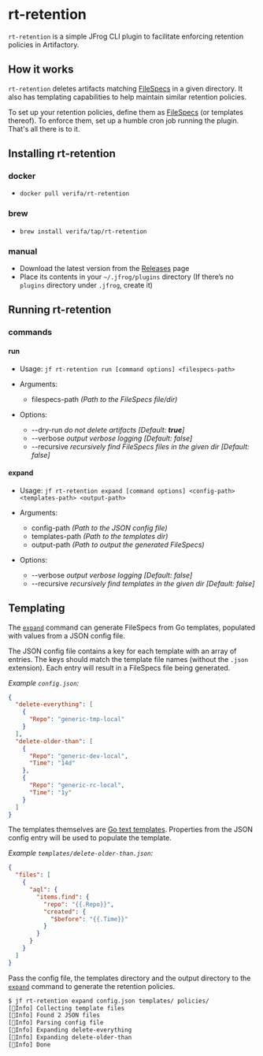 # rt-retention

`rt-retention` is a simple JFrog CLI plugin to facilitate enforcing retention policies in Artifactory.

## How it works

`rt-retention` deletes artifacts matching [FileSpecs](https://www.jfrog.com/confluence/display/JFROG/Using+File+Specs) in a given directory.
It also has templating capabilities to help maintain similar retention policies.

To set up your retention policies, define them as [FileSpecs](https://www.jfrog.com/confluence/display/JFROG/Using+File+Specs) (or templates thereof).
To enforce them, set up a humble cron job running the plugin.
That's all there is to it.

## Installing rt-retention

### docker

- `docker pull verifa/rt-retention`

### brew

- `brew install verifa/tap/rt-retention`

### manual

- Download the latest version from the [Releases](https://github.com/verifa/rt-retention/releases) page
- Place its contents in your `~/.jfrog/plugins` directory
  (If there’s no `plugins` directory under `.jfrog`, create it)

## Running rt-retention

### commands

#### run

  - Usage: `jf rt-retention run [command options] <filespecs-path>`

  - Arguments:
      - filespecs-path    _(Path to the FileSpecs file/dir)_

  - Options:
    - --dry-run    _do not delete artifacts [Default: **true**]_
    - --verbose    _output verbose logging [Default: false]_
    - --recursive    _recursively find FileSpecs files in the given dir [Default: false]_

#### expand

  - Usage: `jf rt-retention expand [command options] <config-path> <templates-path> <output-path>`
  
  - Arguments:
    - config-path    _(Path to the JSON config file)_
    - templates-path    _(Path to the templates dir)_
    - output-path    _(Path to output the generated FileSpecs)_

  - Options:
    - --verbose      _output verbose logging [Default: false]_
    - --recursive    _recursively find templates in the given dir [Default: false]_

## Templating

The [`expand`](#expand) command can generate FileSpecs from Go templates, populated with values from a JSON config file.

The JSON config file contains a key for each template with an array of entries.
The keys should match the template file names (without the `.json` extension). 
Each entry will result in a FileSpecs file being generated.

_Example `config.json`:_
```json
{
  "delete-everything": [
    {
      "Repo": "generic-tmp-local"
    }
  ],
  "delete-older-than": [
    {
      "Repo": "generic-dev-local",
      "Time": "14d"
    },
    {
      "Repo": "generic-rc-local",
      "Time": "1y"
    }
  ]
}
```

The templates themselves are [Go text templates](https://pkg.go.dev/text/template).
Properties from the JSON config entry will be used to populate the template.

_Example `templates/delete-older-than.json`:_
```json
{
  "files": [
    {
      "aql": {
        "items.find": {
          "repo": "{{.Repo}}",
          "created": {
            "$before": "{{.Time}}"
          }
        }
      }
    }
  ]
}
```

Pass the config file, the templates directory and the output directory to the [`expand`](#expand) command to generate the retention policies.

```bash
$ jf rt-retention expand config.json templates/ policies/
[🔵Info] Collecting template files
[🔵Info] Found 2 JSON files
[🔵Info] Parsing config file
[🔵Info] Expanding delete-everything
[🔵Info] Expanding delete-older-than
[🔵Info] Done
```
